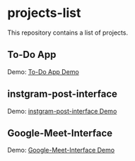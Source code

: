 # projects-list
This repository contains a list of projects.

## To-Do App
Demo: [To-Do App Demo](https://pharaoooh.github.io/projects-list/To-Do-App/index.html)

## instgram-post-interface
Demo: [instgram-post-interface Demo](https://pharaoooh.github.io/projects-list/instgram-post-interface/index.html)

## Google-Meet-Interface
Demo: [Google-Meet-Interface Demo](https://pharaoooh.github.io/projects-list/Google-Meet-Interface/index.html)
